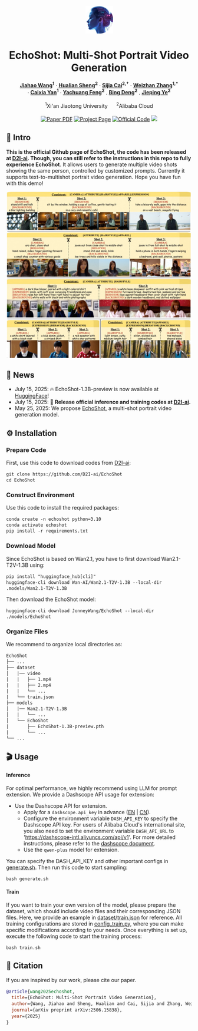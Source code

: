 <p align="center">
  <img src="assets/icon.png" height=75>
</p>

<h1 align='center'>EchoShot: Multi-Shot Portrait Video Generation</h1>
<p align="center">
    <strong><a href="https://scholar.google.com/citations?hl=en&user=zQnTBEoAAAAJ">Jiahao Wang</a><sup>1</sup></strong>
    ·
    <strong><a href="https://scholar.google.com/citations?user=73JaDUQAAAAJ&hl=en&oi=ao">Hualian Sheng</a><sup>2</sup></strong>
    ·
    <strong><a href="https://scholar.google.com/citations?user=LMVeRVAAAAAJ&hl=en&oi=ao">Sijia Cai</a><sup>2,&dagger;</sup></strong>
    ·
    <strong><a href="https://gr.xjtu.edu.cn/web/zhangwzh123/">Weizhan Zhang</a><sup>1,*</sup></strong><br>
    ·
    <strong><a href="https://gr.xjtu.edu.cn/web/yancaixia">Caixia Yan</a><sup>1</sup></strong>
    ·
    <strong><a href="">Yachuang Feng</a><sup>2</sup></strong>
    .
    <strong><a href="https://scholar.google.com/citations?user=VQp_ye4AAAAJ&hl=zh-CN&oi=ao">Bing Deng</a><sup>2</sup></strong>
    .
    <strong><a href="https://scholar.google.com/citations?user=T9AzhwcAAAAJ&hl=zh-CN&oi=ao">Jieping Ye</a><sup>2</sup></strong>
    <br>
    <br>
    <sup>1</sup>Xi'an Jiaotong University &nbsp;&nbsp;&nbsp;&nbsp;
    <sup>2</sup>Alibaba Cloud
    <br>
    <br>
        <a href="https://arxiv.org/abs/2506.15838"><img src='https://img.shields.io/badge/+-arXiv-red' alt='Paper PDF'></a>
        <a href="https://johnneywang.github.io/EchoShot-webpage/"><img src='https://img.shields.io/badge/+-Project_Page-blue' alt='Project Page'></a>
        <a href="https://github.com/D2I-ai/EchoShot"><img src='https://img.shields.io/badge/+-Official_Code-green' alt='Official Code'></a>
        <a href="https://huggingface.co/JonneyWang/EchoShot"><img src='https://img.shields.io/badge/+-HuggingFace-yellow'></a>
    <br>
</p>


## 📝 Intro
__This is the official Github page of EchoShot, the code has been released at [D2I-ai](https://github.com/D2I-ai/EchoShot). Though, you can still refer to the instructions in this repo to fully experience EchoShot__. It allows users to generate multiple video shots showing the same person, controlled by customized prompts. Currently it supports text-to-multishot portrait video generation. Hope you have fun with this demo!
<div align="center">
    <img src="assets/teasor.jpg", width="1200">
</div>


## 🔔 News
- July 15, 2025: 🔥 EchoShot-1.3B-preview is now available at [HuggingFace](https://huggingface.co/JonneyWang/EchoShot)!
- July 15, 2025: 🎉 __Release official inference and training codes at [D2I-ai](https://github.com/D2I-ai/EchoShot).__
- May 25, 2025: We propose [EchoShot](https://johnneywang.github.io/EchoShot-webpage/), a multi-shot portrait video generation model.


## ⚙️ Installation
### Prepare Code
First, use this code to download codes from [D2I-ai](https://github.com/D2I-ai/EchoShot):

    git clone https://github.com/D2I-ai/EchoShot
    cd EchoShot

### Construct Environment
Use this code to install the required packages:

    conda create -n echoshot python=3.10
    conda activate echoshot
    pip install -r requirements.txt

### Download Model
Since EchoShot is based on Wan2.1, you have to first download Wan2.1-T2V-1.3B using:

    pip install "huggingface_hub[cli]"
    huggingface-cli download Wan-AI/Wan2.1-T2V-1.3B --local-dir .models/Wan2.1-T2V-1.3B

Then download the EchoShot model:

    huggingface-cli download JonneyWang/EchoShot --local-dir ./models/EchoShot

### Organize Files
We recommend to organize local directories as:
```angular2html
EchoShot
├── ...
├── dataset
│   |── video
|   |   ├── 1.mp4
|   |   ├── 2.mp4
|   |   └── ...
|   └── train.json
├── models
│   |── Wan2.1-T2V-1.3B
│   |   └── ...
│   └── EchoShot
|       ├── EchoShot-1.3B-preview.pth
|       └── ...
└── ...
```

## 🎬 Usage
#### Inference
For optimal performance, we highly recommend using LLM for prompt extension. We provide a Dashscope API usage for extension:
- Use the Dashscope API for extension.
  - Apply for a `dashscope.api_key` in advance ([EN](https://www.alibabacloud.com/help/en/model-studio/getting-started/first-api-call-to-qwen) | [CN](https://help.aliyun.com/zh/model-studio/getting-started/first-api-call-to-qwen)).
  - Configure the environment variable `DASH_API_KEY` to specify the Dashscope API key. For users of Alibaba Cloud's international site, you also need to set the environment variable `DASH_API_URL` to 'https://dashscope-intl.aliyuncs.com/api/v1'. For more detailed instructions, please refer to the [dashscope document](https://www.alibabacloud.com/help/en/model-studio/developer-reference/use-qwen-by-calling-api?spm=a2c63.p38356.0.i1).
  - Use the `qwen-plus` model for extension.

You can specify the DASH_API_KEY and other important configs in [generate.sh](./generate.sh). Then run this code to start sampling:
```
bash generate.sh
```
#### Train
If you want to train your own version of the model, please prepare the dataset, which should include video files and their corresponding JSON files. Here, we provide an example in [dataset/train.json](./dataset/train.json) for reference. All training configurations are stored in [config_train.py](./config_train.py), where you can make specific modifications according to your needs. Once everything is set up, execute the following code to start the training process:
```
bash train.sh
```


## 📖 Citation
If you are inspired by our work, please cite our paper.
```bibtex
@article{wang2025echoshot,
  title={EchoShot: Multi-Shot Portrait Video Generation},
  author={Wang, Jiahao and Sheng, Hualian and Cai, Sijia and Zhang, Weizhan and Yan, Caixia and Feng, Yachuang and Deng, Bing and Ye, Jieping},
  journal={arXiv preprint arXiv:2506.15838},
  year={2025}
}
```